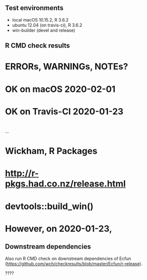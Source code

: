 ## Test environments
* local macOS 10.15.2, R 3.6.2
* ubuntu 12.04 (on travis-ci), R 3.6.2
* win-builder (devel and release)

## R CMD check results
# ERRORs, WARNINGs, NOTEs? 

# OK on macOS 2020-02-01
# OK on Travis-CI 2020-01-23 
#

...


# Wickham, R Packages 
# http://r-pkgs.had.co.nz/release.html
# devtools::build_win()
# However, on 2020-01-23, 

## Downstream dependencies
Also run R CMD check on downstream dependencies of Ecfun 
(https://github.com/wch/checkresults/blob/master/Ecfun/r-release). 

????

